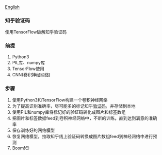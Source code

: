 [English](README.md)
### 知乎验证码
使用TensorFlow破解知乎验证码

### 前提
1. Python3
2. PIL库、numpy库
3. TensorFlow使用
4. CNN(卷积神经网络)

### 步骤
1. 使用Python3和TensorFlow构建一个卷积神经网络
2. 为了提高识别准确率，尽可能多的标记知乎[验证码](https://www.zhihu.com/captcha.gif)，并存储到本地
3. 使用PIL和numpy库将标记好的验证码转化成图片和标签数组
4. 把图片和标签数据feed到卷积神经网络中，不断的训练，直到达到满意的准确率
5. 保存训练好的网络模型
6. 恢复网络模型，拉取知乎线上验证码转换成图片数组feed到神经网络中进行预测
7. Boom!:smirk:
